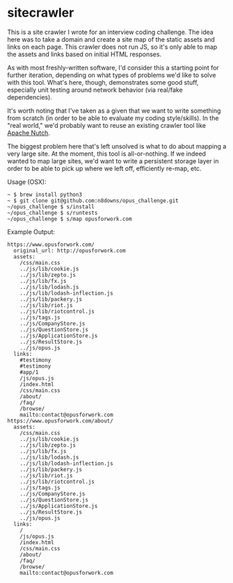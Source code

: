 # sitecrawler

This is a site crawler I wrote for an interview coding challenge. The idea here was to take a domain and create a site map of the static assets and links on each page. This crawler does not run JS, so it's only able to map the assets and links based on initial HTML responses.

As with most freshly-written software, I'd consider this a starting point for further iteration, depending on what types of problems we'd like to solve with this tool. What's here, though, demonstrates some good stuff, especially unit testing around network behavior (via real/fake dependencies).

It's worth noting that I've taken as a given that we want to write something from scratch (in order to be able to evaluate my coding style/skills). In the "real world," we'd probably want to reuse an existing crawler tool like [Apache Nutch](http://nutch.apache.org/index.html).

The biggest problem here that's left unsolved is what to do about mapping a very large site. At the moment, this tool is all-or-nothing. If we indeed wanted to map large sites, we'd want to write a persistent storage layer in order to be able to pick up where we left off, efficiently re-map, etc.


Usage (OSX):
```
~ $ brew install python3
~ $ git clone git@github.com:n8downs/opus_challenge.git
~/opus_challenge $ s/install
~/opus_challenge $ s/runtests
~/opus_challenge $ s/map opusforwork.com
```

Example Output:
```
https://www.opusforwork.com/
  original_url: http://opusforwork.com
  assets:
    /css/main.css
    ../js/lib/cookie.js
    ../js/lib/zepto.js
    ../js/lib/fx.js
    ../js/lib/lodash.js
    ../js/lib/lodash-inflection.js
    ../js/lib/packery.js
    ../js/lib/riot.js
    ../js/lib/riotcontrol.js
    ../js/tags.js
    ../js/CompanyStore.js
    ../js/QuestionStore.js
    ../js/ApplicationStore.js
    ../js/ResultStore.js
    ../js/opus.js
  links:
    #testimony
    #testimony
    #app/1
    /js/opus.js
    /index.html
    /css/main.css
    /about/
    /faq/
    /browse/
    mailto:contact@opusforwork.com
https://www.opusforwork.com/about/
  assets:
    /css/main.css
    ../js/lib/cookie.js
    ../js/lib/zepto.js
    ../js/lib/fx.js
    ../js/lib/lodash.js
    ../js/lib/lodash-inflection.js
    ../js/lib/packery.js
    ../js/lib/riot.js
    ../js/lib/riotcontrol.js
    ../js/tags.js
    ../js/CompanyStore.js
    ../js/QuestionStore.js
    ../js/ApplicationStore.js
    ../js/ResultStore.js
    ../js/opus.js
  links:
    /
    /js/opus.js
    /index.html
    /css/main.css
    /about/
    /faq/
    /browse/
    mailto:contact@opusforwork.com
```
